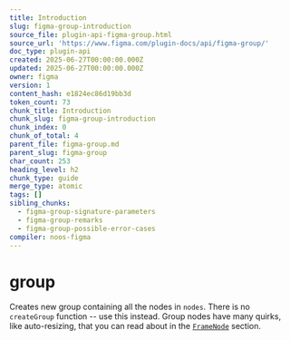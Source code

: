 ```yaml
---
title: Introduction
slug: figma-group-introduction
source_file: plugin-api-figma-group.html
source_url: 'https://www.figma.com/plugin-docs/api/figma-group/'
doc_type: plugin-api
created: 2025-06-27T00:00:00.000Z
updated: 2025-06-27T00:00:00.000Z
owner: figma
version: 1
content_hash: e1824ec86d19bb3d
token_count: 73
chunk_title: Introduction
chunk_slug: figma-group-introduction
chunk_index: 0
chunk_of_total: 4
parent_file: figma-group.md
parent_slug: figma-group
char_count: 253
heading_level: h2
chunk_type: guide
merge_type: atomic
tags: []
sibling_chunks:
  - figma-group-signature-parameters
  - figma-group-remarks
  - figma-group-possible-error-cases
compiler: noos-figma
---
```


# group

Creates new group containing all the nodes in `nodes`. There is no `createGroup` function -- use this instead. Group nodes have many quirks, like auto-resizing, that you can read about in the [`FrameNode`](/plugin-docs/api/FrameNode/)
 section.
